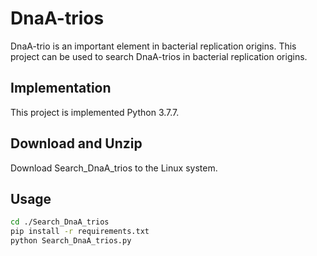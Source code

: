 # DnaA-trios
DnaA-trio is an important element in bacterial replication origins. This project can be used to search DnaA-trios in bacterial replication origins.

## Implementation
This project is implemented Python 3.7.7.

## Download and Unzip
Download Search_DnaA_trios to the Linux system.

## Usage
```sh
cd ./Search_DnaA_trios
pip install -r requirements.txt
python Search_DnaA_trios.py
```
## 
